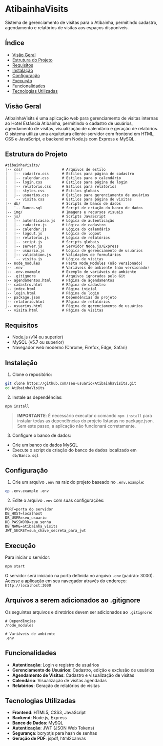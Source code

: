 # AtibainhaVisits

Sistema de gerenciamento de visitas para o Atibainha, permitindo cadastro, agendamento e relatórios de visitas aos espaços disponíveis.

## Índice

- [Visão Geral](#visão-geral)
- [Estrutura do Projeto](#estrutura-do-projeto)
- [Requisitos](#requisitos)
- [Instalação](#instalação)
- [Configuração](#configuração)
- [Execução](#execução)
- [Funcionalidades](#funcionalidades)
- [Tecnologias Utilizadas](#tecnologias-utilizadas)

## Visão Geral

AtibainhaVisits é uma aplicação web para gerenciamento de visitas internas ao Hotel Estância Atibainha, permitindo o cadastro de usuários, agendamento de visitas, visualização de calendário e geração de relatórios. O sistema utiliza uma arquitetura cliente-servidor com frontend em HTML, CSS e JavaScript, e backend em Node.js com Express e MySQL.

## Estrutura do Projeto

```
AtibainhaVisits/
|-- css/                  # Arquivos de estilo
|   |-- cadastro.css      # Estilos para página de cadastro
|   |-- calendar.css      # Estilos para o calendário
|   |-- login.css         # Estilos para página de login
|   |-- relatorio.css     # Estilos para relatórios
|   |-- styles.css        # Estilos globais
|   |-- usuarios.css      # Estilos para gerenciamento de usuários
|   `-- visita.css        # Estilos para página de visitas
|-- db/                   # Scripts de banco de dados
|   `-- Banco.sql         # Script de criação do banco de dados
|-- img/                  # Imagens e recursos visuais
|-- js/                   # Scripts JavaScript
|   |-- autenticacao.js   # Lógica de autenticação
|   |-- cadastro.js       # Lógica de cadastro
|   |-- calendar.js       # Lógica do calendário
|   |-- logout.js         # Lógica de logout
|   |-- relatorio.js      # Lógica de relatórios
|   |-- script.js         # Scripts globais
|   |-- server.js         # Servidor Node.js/Express
|   |-- usuario.js        # Lógica de gerenciamento de usuários
|   |-- validation.js     # Validações de formulários
|   `-- visita.js         # Lógica de visitas
|-- node_modules          # Pasta Node_Modules (não versionado)
|-- .env                  # Variáveis de ambiente (não versionado)
|-- .env.example          # Exemplo de variáveis de ambiente
|-- .gitignore            # Arquivos ignorados pelo Git
|-- agendamentos.html     # Página de agendamentos
|-- cadastro.html         # Página de cadastro
|-- index.html            # Página inicial
|-- login.html            # Página de login
|-- package.json          # Dependências do projeto
|-- relatorio.html        # Página de relatórios
|-- usuarios.html         # Página de gerenciamento de usuários
`-- visita.html           # Página de visitas
```

## Requisitos

- Node.js (v14 ou superior)
- MySQL (v5.7 ou superior)
- Navegador web moderno (Chrome, Firefox, Edge, Safari)

## Instalação

1. Clone o repositório:

```bash
git clone https://github.com/seu-usuario/AtibainhaVisits.git
cd AtibainhaVisits
```

2. Instale as dependências:

```bash
npm install 
```

> **IMPORTANTE**: É necessário executar o comando `npm install` para instalar todas as dependências do projeto listadas no package.json. Sem este passo, a aplicação não funcionará corretamente.

3. Configure o banco de dados:

- Crie um banco de dados MySQL
- Execute o script de criação do banco de dados localizado em `db/Banco.sql`

## Configuração

1. Crie um arquivo `.env` na raiz do projeto baseado no `.env.example`:

```bash
cp .env.example .env
```

2. Edite o arquivo `.env` com suas configurações:

```
PORT=porta do servidor
DB_HOST=localhost
DB_USER=seu_usuario
DB_PASSWORD=sua_senha
DB_NAME=atibainha_visits
JWT_SECRET=sua_chave_secreta_para_jwt
```

## Execução

Para iniciar o servidor:

```bash
npm start
```

O servidor será iniciado na porta definida no arquivo `.env` (padrão: 3000).
Acesse a aplicação em seu navegador através do endereço: `http://localhost:3000`

## Arquivos a serem adicionados ao .gitignore

Os seguintes arquivos e diretórios devem ser adicionados ao `.gitignore`:

```
# Dependências
/node_modules

# Variáveis de ambiente
.env
```

## Funcionalidades

- **Autenticação**: Login e registro de usuários
- **Gerenciamento de Usuários**: Cadastro, edição e exclusão de usuários
- **Agendamento de Visitas**: Cadastro e visualização de visitas
- **Calendário**: Visualização de visitas agendadas
- **Relatórios**: Geração de relatórios de visitas

## Tecnologias Utilizadas

- **Frontend**: HTML5, CSS3, JavaScript
- **Backend**: Node.js, Express
- **Banco de Dados**: MySQL
- **Autenticação**: JWT (JSON Web Tokens)
- **Segurança**: bcryptjs para hash de senhas
- **Geração de PDF**: jspdf, html2canvas